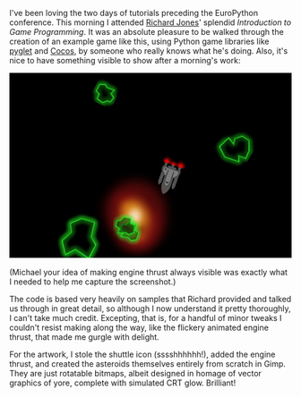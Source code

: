 <!--
.. title: Loving EuroPython Tutorials
.. slug: loving-europython-tutorials
.. date: 2010-07-19 00:08:53-05:00
.. tags: geek,software,python,graphics,gamedev,pyglet
-->


I've been loving the two days of tutorials preceding the EuroPython
conference. This morning I attended [Richard
Jones](http://www.mechanicalcat.net/richard/log)' splendid *Introduction
to Game Programming*. It was an absolute pleasure to be walked through
the creation of an example game like this, using Python game libraries
like [pyglet](http://pyglet.org/) and [Cocos](http://cocos2d.org/), by
someone who really knows what he's doing. Also, it's nice to have
something visible to show after a morning's work:

![My asteroids.](/files/2010/07/intro-to-game-programming.jpg)

(Michael your idea of making engine thrust always visible was exactly what I
needed to help me capture the screenshot.)

The code is based very heavily on samples that Richard provided and
talked us through in great detail, so although I now understand it
pretty thoroughly, I can't take much credit. Excepting, that is, for a
handful of minor tweaks I couldn't resist making along the way, like the
flickery animated engine thrust, that made me gurgle with delight.

For the artwork, I stole the shuttle icon (sssshhhhhh!), added the
engine thrust, and created the asteroids themselves entirely from
scratch in Gimp. They are just rotatable bitmaps, albeit designed in
homage of vector graphics of yore, complete with simulated CRT glow.
Brilliant!
